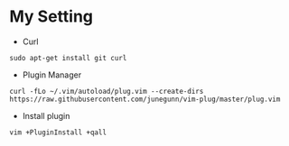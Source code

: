 # My Setting

- Curl

``sudo apt-get install git curl``

- Plugin Manager

`curl -fLo ~/.vim/autoload/plug.vim --create-dirs https://raw.githubusercontent.com/junegunn/vim-plug/master/plug.vim`

- Install plugin

``vim +PluginInstall +qall``
